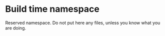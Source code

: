 # Build time namespace

Reserved namespace. Do not put here any files, unless you know what you are
doing.